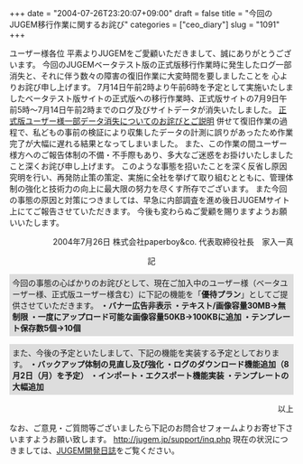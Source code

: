 +++
date = "2004-07-26T23:20:07+09:00"
draft = false
title = "今回のJUGEM移行作業に関するお詫び"
categories = ["ceo_diary"]
slug = "1091"
+++

ユーザー様各位
平素よりJUGEMをご愛顧いただきまして、誠にありがとうございます。
今回のJUGEMベータテスト版の正式版移行作業時に発生したログ一部消失と、それに伴う数々の障害の復旧作業に大変時間を要しましたことを
心よりお詫び申し上げます。
7月14日午前2時より午前6時を予定として実施いたしましたベータテスト版サイトの正式版への移行作業時、正式版サイトの7月9日午前5時～7月14日午前2時までのログ及びサイトデータが消失いたしました。
<a href="http://jugem.jp/top/info.php">正式版ユーザー様一部データ消失についてのお詫びとご説明</a>
併せて復旧作業の過程で、私どもの事前の検証により収集したデータの計測に誤りがあったため作業完了が大幅に遅れる結果となってしまいました。
また、この作業の間ユーザー様方へのご報告体制の不備・不手際もあり、多大なご迷惑をお掛けいたしましたこと深くお詫び申し上げます。
このような事態を招いたことを深く反省し原因究明を行い、再発防止策の策定、実施に全社を挙げて取り組むとともに、管理体制の強化と技術力の向上に最大限の努力を尽くす所存でございます。
また今回の事態の原因と対策につきましては、早急に内部調査を進め後日JUGEMサイト上にてご報告させていただきます。
今後も変わらぬご愛顧を賜りますようお願いいたします。
</p>
<p style="text-align:right">
2004年7月26日
株式会社paperboy&co.
代表取締役社長　家入一真
</p>
<p style="text-align:center">記</p>
<p style="padding:5px; background-color:#ddd;">
今回の事態の心ばかりのお詫びとして、現在ご加入中のユーザー様（ベータユーザー様、正式版ユーザー様含む）に下記の機能を「<b>優待プラン</b>」としてご提供させていただきます。
<b>・バナー広告非表示
・テキスト/画像容量30MB→無制限
・一度にアップロード可能な画像容量50KB→100KBに追加
・テンプレート保存数5個→10個</b>
</p>
<p style="padding:5px; background-color:#ddd;">
また、今後の予定といたしまして、下記の機能を実装する予定としております。
<b>・バックアップ体制の見直し及び強化
・ログのダウンロード機能追加（8月2日（月）を予定）
・インポート・エクスポート機能実装
・テンプレートの大幅追加</b>
</p>
<p style="text-align:right;">以上</p>
なお、ご意見・ご質問等ございましたら下記のお問合せフォームよりお寄せ下さいますようお願い致します。
<a href="http://jugem.jp/support/inq.php">http://jugem.jp/support/inq.php</a>
現在の状況につきましては、<a href="http://staff.jugem.cc">JUGEM開発日誌</a>をご覧ください。
